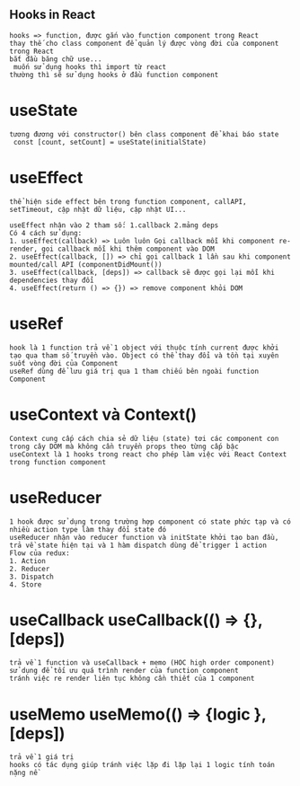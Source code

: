 ## Hooks in React
    hooks => function, được gắn vào function component trong React
    thay thế cho class component để quản lý được vòng đời của component trong React
    bắt đầu băng chữ use...
     muốn sử dụng hooks thì import từ react
    thường thì sẽ sử dụng hooks ở đầu function component
# useState 
    tương đương với constructor() bên class component để khai báo state
     const [count, setCount] = useState(initialState)

# useEffect 
    thể hiện side effect bên trong function component, callAPI, setTimeout, cập nhật dữ liệu, cập nhật UI...

    useEffect nhận vào 2 tham số: 1.callback 2.mảng deps
    Có 4 cách sử dụng: 
    1. useEffect(callback) => Luôn luôn Gọi callback mỗi khi component re-render, gọi callback mỗi khi thêm component vào DOM
    2. useEffect(callback, []) => chỉ gọi callback 1 lần sau khi component mounted/call API (componentDidMount())
    3. useEffect(callback, [deps]) => callback sẽ được gọi lại mỗi khi dependencies thay đổi
    4. useEffect(return () => {}) => remove component khỏi DOM

# useRef
    hook là 1 function trả về 1 object với thuộc tính current được khởi tạo qua tham số truyền vào. Object có thể thay đổi và tồn tại xuyên suốt vòng đời của Component
    useRef dùng để lưu giá trị qua 1 tham chiếu bên ngoài function Component
# useContext và Context()
    Context cung cấp cách chia sẻ dữ liệu (state) tơi các component con trong cây DOM mà không cần truyền props theo từng cấp bậc
    useContext là 1 hooks trong react cho phép làm việc với React Context trong function component
# useReducer 
    1 hook được sử dụng trong trường hợp component có state phức tạp và có nhiều action type làm thay đổi state đó
    useReducer nhận vào reducer function và initState khởi tạo ban đầu, trả về state hiện tại và 1 hàm dispatch dùng để trigger 1 action
    Flow của redux:
    1. Action
    2. Reducer
    3. Dispatch
    4. Store
# useCallback useCallback(() => {}, [deps])
    trả về 1 function và useCallback + memo (HOC high order component)
    sử dụng để tối ưu quá trình render của function component
    tránh việc re render liên tục không cần thiết của 1 component

# useMemo useMemo(() => {logic }, [deps])
    trả về 1 giá trị
    hooks có tác dụng giúp tránh việc lặp đi lặp lại 1 logic tính toán nặng nề

